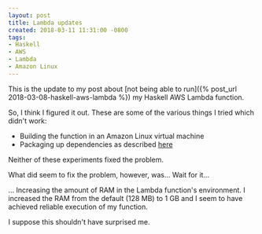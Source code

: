 ```yaml
---
layout: post
title: Lambda updates
created: 2018-03-11 11:31:00 -0800
tags:
- Haskell
- AWS
- Lambda
- Amazon Linux
---
```

This is the update to my post about [not being able to run]({% post_url 2018-03-08-haskell-aws-lambda %}) my Haskell AWS Lambda function.

So, I think I figured it out. These are some of the various things I tried which didn't work:

* Building the function in an Amazon Linux virtual machine
* Packaging up dependencies as described [here][aws-lambda-haskell]

Neither of these experiments fixed the problem.

What did seem to fix the problem, however, was&hellip; Wait for it&hellip;

&hellip; Increasing the amount of RAM in the Lambda function's environment. I increased the RAM from the default (128 MB) to 1 GB and I seem to have achieved reliable execution of my function.

I suppose this shouldn't have surprised me.

[aws-lambda-haskell]: https://github.com/abailly/aws-lambda-haskell/blob/master/README.md
